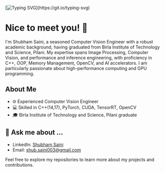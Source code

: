 [![Typing SVG](https://readme-typing-svg.demolab.com?font=Fira+Code&size=24&duration=4000&pause=1000&color=33F782&multiline=true&random=false&width=464&height=68&lines=Hello!+my+name+is+Shubham;I+am+a+senior+systems+engineer.)](https://git.io/typing-svg)

# Nice to meet you! 👋

I'm Shubham Saini, a seasoned Computer Vision Engineer with a robust academic background, having graduated from Birla Institute of Technology and Science, Pilani. My expertise spans Image Processing, Computer Vision, and performance and inference engineering, with proficiency in C++, OOP, Memory Management, OpenCV, and AI accelerators. I am particularly passionate about high-performance computing and GPU programming.

## About Me

- 🌐 Experienced Computer Vision Engineer
- 💻 Skilled in C++(14,17), PyTorch, CUDA, TensorRT, OpenCV
- 🎓 Birla Institute of Technology and Science, Pilani graduate

## 💬 **Ask me about ...**
- LinkedIn: [Shubham Saini](https://www.linkedin.com/in/shubham-saini003/)
- Email: shub.saini003@gmail.com

Feel free to explore my repositories to learn more about my projects and contributions.


<!--
**ShubhamSaini01/ShubhamSaini01** is a ✨ _special_ ✨ repository because its `README.md` (this file) appears on your GitHub profile.

Here are some ideas to get you started:

- 🔭 I’m currently working on ...
- 🌱 I’m currently learning ...
- 👯 I’m looking to collaborate on ...
- 🤔 I’m looking for help with ...
- 💬 Ask me about ...
- 📫 How to reach me: ...
- 😄 Pronouns: ...
- ⚡ Fun fact: ...
-->
